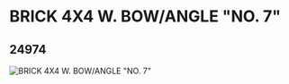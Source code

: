 # BRICK 4X4 W. BOW/ANGLE "NO. 7"
## 24974
![BRICK 4X4 W. BOW/ANGLE "NO. 7"](https://lc-www-live-s.legocdn.com/media/bricks/5/2/6136461.jpg)